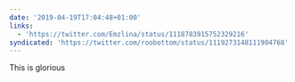 ```yaml
---
date: '2019-04-19T17:04:48+01:00'
links:
  - 'https://twitter.com/Emzlina/status/1118783915752329216'
syndicated: 'https://twitter.com/roobottom/status/1119273148111904768'
---
```

This is glorious 
